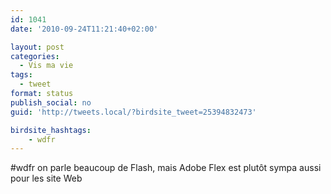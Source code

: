 ```yaml
---
id: 1041
date: '2010-09-24T11:21:40+02:00'

layout: post
categories:
  - Vis ma vie
tags:
  - tweet
format: status
publish_social: no
guid: 'http://tweets.local/?birdsite_tweet=25394832473'

birdsite_hashtags:
    - wdfr
---
```


\#wdfr on parle beaucoup de Flash, mais Adobe Flex est plutôt sympa aussi pour les site Web